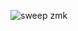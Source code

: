 ![sweep zmk](https://github.com/user-attachments/assets/96c593f6-6573-4ca2-939a-7f6478597943)







